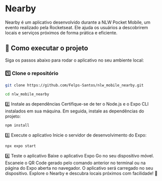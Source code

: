 # Nearby

Nearby é um aplicativo desenvolvido durante a NLW Pocket Mobile, um evento realizado pela Rocketseat. Ele ajuda os usuários a descobrirem locais e serviços próximos de forma prática e eficiente.

## 🚀 Como executar o projeto

Siga os passos abaixo para rodar o aplicativo no seu ambiente local:

### 1️⃣ Clone o repositório

```bash
git clone https://github.com/Felps-Santos/nlw_mobile_nearby.git
```
```bash
cd nlw_mobile_nearby
```
2️⃣ Instale as dependências
Certifique-se de ter o Node.js e o Expo CLI instalados em sua máquina. Em seguida, instale as dependências do projeto:

```bash
npm install
```
3️⃣ Execute o aplicativo
Inicie o servidor de desenvolvimento do Expo:

```bash
npx expo start
```
4️⃣ Teste o aplicativo
Baixe o aplicativo Expo Go no seu dispositivo móvel.
Escaneie o QR Code gerado pelo comando anterior no terminal ou na página do Expo aberta no navegador.
O aplicativo será carregado no seu dispositivo.
Explore o Nearby e descubra locais próximos com facilidade! 📍
